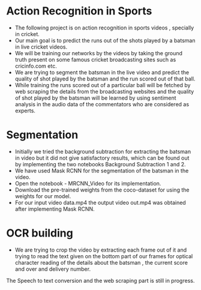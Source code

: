 # Action Recognition in Sports

* The following project is on action recognition in sports videos , specially in cricket.
* Our main goal is to predict the runs out of the shots played by a batsman in live cricket videos.
* We will be training our networks by the videos by taking the ground truth present on some famous cricket broadcasting sites such as cricinfo.com etc.
* We are trying to segment the batsman in the live video and predict the quality of shot played by the batsman and the run scored out of that ball.
* While training the runs scored out of a particular ball will be fetched by web scraping the details from the broadcasting websites and the quality of shot played by the batsman will be learned by using sentiment analysis in the audio data of the commentators who are considered as experts.
# Segmentation 
* Initially we tried the background subtraction for extracting the batsman in video but it did not give satisfactory results, which can be found out by implementing the two notebooks Background Subtraction 1 and 2.
* We have used Mask RCNN for the segmentation of the batsman in the video.
* Open the notebook - MRCNN_Video for its implementation.
* Download the pre-trained weights from the coco-dataset for using the weights for our model.
* For our input video data.mp4 the output video out.mp4 was obtained after implementing Mask RCNN.

# OCR building
* We are trying to crop the video by extracting each frame out of it and trying to read the text given on the bottom part of our frames for optical character reading of the details about the batsman , the current score and over and delivery number.


The Speech to text conversion and the web scraping part is still in progress.


